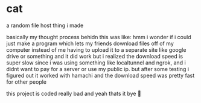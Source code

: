 # cat
 a random file host thing i made

basically my thought process behidn this was like:
hmm i wonder if i could just make a program which lets my friends download files off of my computer instead of me having to upload it to a separate site like google drive or something
and it did work but i realized the download speed is super slow since i was using something like localtunnel and ngrok, and i didnt want to pay for a server or use my public ip.
but after some testing i figured out it worked with hamachi and the download speed was pretty fast for other people

this project is coded really bad and yeah thats it bye 👋
